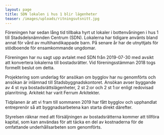 ```yaml
---
layout: page
title: SDN lokalen i hus 1 blir lägenheter
teaser: /images/uploads/ritningsutsnitt.jpg
---
```

Föreningen har sedan lång tid tillbaka hyrt ut lokaler i bottenvåningen i hus 1 till Stadsdelsnämnden Centrum (SDN). Lokalerna har tidigare använts bland annat för vård av multihandikappade barn. På senare år har de utnyttjats för stödboende för ensamkommande ungdomar.

Föreningen har nu sagt upp avtalet med SDN från 2019-07-30 med avsikt att konvertera lokalerna till bostadsrätter. Vid föreningsstämman 2018 togs formellt beslut om detta.

Projektering som underlag för ansökan om bygglov har nu genomförts och ansökan är inlämnad till Stadsbyggnadskontoret. Ansökan avser byggande av 4 st nya bostadsrättslägenheter, 2 st 2:or och 2 st 1:or enligt redovisad planritning. Arkitekt har varit Ferrum Arkitekter.

Tidplanen är att vi fram till sommaren 2019 har fått bygglov och upphandlat entreprenör så att byggnadsarbetena kan starta direkt därefter.

Styrelsen räknar med att försäljningen av bostadsrätterna kommer att tillföra kapital, som kan användas för att täcka en del av kostnaderna för de omfattande underhållsarbeten som genomförts.
